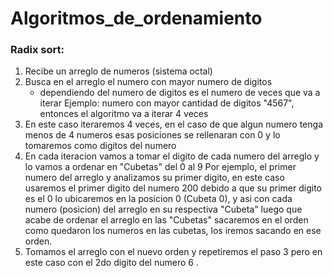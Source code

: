 # Algoritmos_de_ordenamiento
### Radix sort:
1. Recibe un arreglo de numeros (sistema octal)
2. Busca en el arreglo el numero con mayor numero de digitos
   - dependiendo del numero de digitos es el numero de veces que va a iterar
Ejemplo: numero con mayor cantidad de digitos "4567", entonces el algoritmo va a iterar 4 veces
3. En este caso iteraremos 4 veces, en el caso de que algun numero tenga menos de 4 numeros esas posiciones se rellenaran con 0 y lo tomaremos como digitos del numero
4. En cada iteracion vamos a tomar el digito de cada numero del arreglo y lo vamos a ordenar en "Cubetas" del 0 al 9
Por ejemplo, el primer numero del arreglo y analizamos su primer digito, en este caso usaremos el primer digito del numero 200
debido a que su primer digito es el 0 lo ubicaremos en la posicion 0 (Cubeta 0), y asi con cada numero (posicion) del arreglo en su respectiva "Cubeta"
luego que acabe de ordenar el arreglo en las "Cubetas" sacaremos en el orden como quedaron los numeros en las cubetas, los iremos sacando en ese orden.
5. Tomamos el arreglo con el nuevo orden y repetiremos el paso 3 pero en este caso con el 2do digito del numero
6
. 
    
